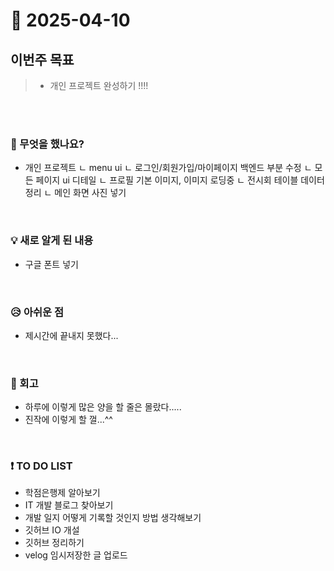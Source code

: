# 📅 2025-04-10

## 이번주 목표
>- 개인 프로젝트 완성하기 !!!!

<br><br>

### 👀 무엇을 했나요?
- 개인 프로젝트
ㄴ menu ui
ㄴ 로그인/회원가입/마이페이지 백엔드 부분 수정
ㄴ 모든 페이지 ui 디테일
ㄴ 프로필 기본 이미지, 이미지 로딩중
ㄴ 전시회 테이블 데이터 정리
ㄴ 메인 화면 사진 넣기

<br>

### 💡 새로 알게 된 내용
- 구글 폰트 넣기 

<br>

### 😥 아쉬운 점
- 제시간에 끝내지 못했다...
  
<br>

### 💬 회고
- 하루에 이렇게 많은 양을 할 줄은 몰랐다.....
- 진작에 이렇게 할 껄...^^

<br>

### ❗ TO DO LIST
- 학점은행제 알아보기
- IT 개발 블로그 찾아보기
- 개발 일지 어떻게 기록할 것인지 방법 생각해보기
- 깃허브 IO 개설
- 깃허브 정리하기
- velog 임시저장한 글 업로드
